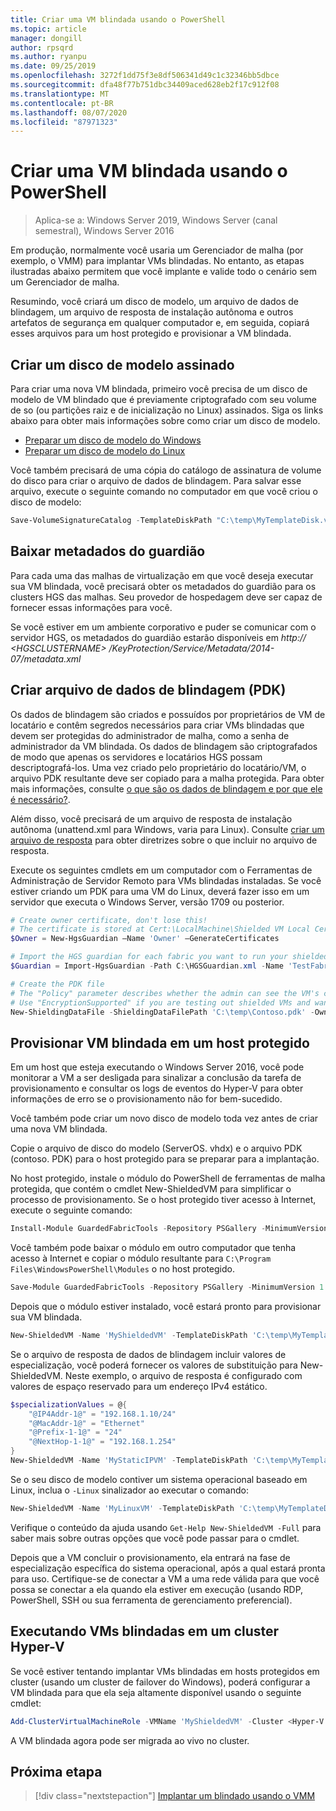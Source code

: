 ```yaml
---
title: Criar uma VM blindada usando o PowerShell
ms.topic: article
manager: dongill
author: rpsqrd
ms.author: ryanpu
ms.date: 09/25/2019
ms.openlocfilehash: 3272f1dd75f3e8df506341d49c1c32346bb5dbce
ms.sourcegitcommit: dfa48f77b751dbc34409aced628eb2f17c912f08
ms.translationtype: MT
ms.contentlocale: pt-BR
ms.lasthandoff: 08/07/2020
ms.locfileid: "87971323"
---
```

# <a name="create-a-shielded-vm-using-powershell"></a>Criar uma VM blindada usando o PowerShell

>Aplica-se a: Windows Server 2019, Windows Server (canal semestral), Windows Server 2016

Em produção, normalmente você usaria um Gerenciador de malha (por exemplo, o VMM) para implantar VMs blindadas.
No entanto, as etapas ilustradas abaixo permitem que você implante e valide todo o cenário sem um Gerenciador de malha.

Resumindo, você criará um disco de modelo, um arquivo de dados de blindagem, um arquivo de resposta de instalação autônoma e outros artefatos de segurança em qualquer computador e, em seguida, copiará esses arquivos para um host protegido e provisionar a VM blindada.

## <a name="create-a-signed-template-disk"></a>Criar um disco de modelo assinado

Para criar uma nova VM blindada, primeiro você precisa de um disco de modelo de VM blindado que é previamente criptografado com seu volume de so (ou partições raiz e de inicialização no Linux) assinados.
Siga os links abaixo para obter mais informações sobre como criar um disco de modelo.

- [Preparar um disco de modelo do Windows](guarded-fabric-create-a-shielded-vm-template.md)
- [Preparar um disco de modelo do Linux](guarded-fabric-create-a-linux-shielded-vm-template.md)

Você também precisará de uma cópia do catálogo de assinatura de volume do disco para criar o arquivo de dados de blindagem.
Para salvar esse arquivo, execute o seguinte comando no computador em que você criou o disco de modelo:

```powershell
Save-VolumeSignatureCatalog -TemplateDiskPath "C:\temp\MyTemplateDisk.vhdx" -VolumeSignatureCatalogPath "C:\temp\MyTemplateDiskCatalog.vsc"
```

## <a name="download-guardian-metadata"></a>Baixar metadados do guardião

Para cada uma das malhas de virtualização em que você deseja executar sua VM blindada, você precisará obter os metadados do guardião para os clusters HGS das malhas.
Seu provedor de hospedagem deve ser capaz de fornecer essas informações para você.

Se você estiver em um ambiente corporativo e puder se comunicar com o servidor HGS, os metadados do guardião estarão disponíveis em *http:// \<HGSCLUSTERNAME\> /KeyProtection/Service/Metadata/2014-07/metadata.xml*

## <a name="create-shielding-data-pdk-file"></a>Criar arquivo de dados de blindagem (PDK)

Os dados de blindagem são criados e possuídos por proprietários de VM de locatário e contêm segredos necessários para criar VMs blindadas que devem ser protegidas do administrador de malha, como a senha de administrador da VM blindada.
Os dados de blindagem são criptografados de modo que apenas os servidores e locatários HGS possam descriptografá-los.
Uma vez criado pelo proprietário do locatário/VM, o arquivo PDK resultante deve ser copiado para a malha protegida.
Para obter mais informações, consulte [o que são os dados de blindagem e por que ele é necessário?](guarded-fabric-and-shielded-vms.md#what-is-shielding-data-and-why-is-it-necessary).

Além disso, você precisará de um arquivo de resposta de instalação autônoma (unattend.xml para Windows, varia para Linux). Consulte [criar um arquivo de resposta](guarded-fabric-tenant-creates-shielding-data.md#create-an-answer-file) para obter diretrizes sobre o que incluir no arquivo de resposta.

Execute os seguintes cmdlets em um computador com o Ferramentas de Administração de Servidor Remoto para VMs blindadas instaladas.
Se você estiver criando um PDK para uma VM do Linux, deverá fazer isso em um servidor que executa o Windows Server, versão 1709 ou posterior.


```powershell
# Create owner certificate, don't lose this!
# The certificate is stored at Cert:\LocalMachine\Shielded VM Local Certificates
$Owner = New-HgsGuardian –Name 'Owner' –GenerateCertificates

# Import the HGS guardian for each fabric you want to run your shielded VM
$Guardian = Import-HgsGuardian -Path C:\HGSGuardian.xml -Name 'TestFabric'

# Create the PDK file
# The "Policy" parameter describes whether the admin can see the VM's console or not
# Use "EncryptionSupported" if you are testing out shielded VMs and want to debug any issues during the specialization process
New-ShieldingDataFile -ShieldingDataFilePath 'C:\temp\Contoso.pdk' -Owner $Owner –Guardian $guardian –VolumeIDQualifier (New-VolumeIDQualifier -VolumeSignatureCatalogFilePath 'C:\temp\MyTemplateDiskCatalog.vsc' -VersionRule Equals) -WindowsUnattendFile 'C:\unattend.xml' -Policy Shielded
```

## <a name="provision-shielded-vm-on-a-guarded-host"></a>Provisionar VM blindada em um host protegido
Em um host que esteja executando o Windows Server 2016, você pode monitorar a VM a ser desligada para sinalizar a conclusão da tarefa de provisionamento e consultar os logs de eventos do Hyper-V para obter informações de erro se o provisionamento não for bem-sucedido.

Você também pode criar um novo disco de modelo toda vez antes de criar uma nova VM blindada.

Copie o arquivo de disco do modelo (ServerOS. vhdx) e o arquivo PDK (contoso. PDK) para o host protegido para se preparar para a implantação.

No host protegido, instale o módulo do PowerShell de ferramentas de malha protegida, que contém o cmdlet New-ShieldedVM para simplificar o processo de provisionamento. Se o host protegido tiver acesso à Internet, execute o seguinte comando:

```powershell
Install-Module GuardedFabricTools -Repository PSGallery -MinimumVersion 1.0.0
```

Você também pode baixar o módulo em outro computador que tenha acesso à Internet e copiar o módulo resultante para `C:\Program Files\WindowsPowerShell\Modules` o no host protegido.

```powershell
Save-Module GuardedFabricTools -Repository PSGallery -MinimumVersion 1.0.0 -Path C:\temp\
```

Depois que o módulo estiver instalado, você estará pronto para provisionar sua VM blindada.

```powershell
New-ShieldedVM -Name 'MyShieldedVM' -TemplateDiskPath 'C:\temp\MyTemplateDisk.vhdx' -ShieldingDataFilePath 'C:\temp\Contoso.pdk' -Wait
```

Se o arquivo de resposta de dados de blindagem incluir valores de especialização, você poderá fornecer os valores de substituição para New-ShieldedVM. Neste exemplo, o arquivo de resposta é configurado com valores de espaço reservado para um endereço IPv4 estático.

```powershell
$specializationValues = @{
    "@IP4Addr-1@" = "192.168.1.10/24"
    "@MacAddr-1@" = "Ethernet"
    "@Prefix-1-1@" = "24"
    "@NextHop-1-1@" = "192.168.1.254"
}
New-ShieldedVM -Name 'MyStaticIPVM' -TemplateDiskPath 'C:\temp\MyTemplateDisk.vhdx' -ShieldingDataFilePath 'C:\temp\Contoso.pdk' -SpecializationValues $specializationValues -Wait

```

Se o seu disco de modelo contiver um sistema operacional baseado em Linux, inclua o `-Linux` sinalizador ao executar o comando:

```powershell
New-ShieldedVM -Name 'MyLinuxVM' -TemplateDiskPath 'C:\temp\MyTemplateDisk.vhdx' -ShieldingDataFilePath 'C:\temp\Contoso.pdk' -Wait -Linux
```

Verifique o conteúdo da ajuda usando `Get-Help New-ShieldedVM -Full` para saber mais sobre outras opções que você pode passar para o cmdlet.

Depois que a VM concluir o provisionamento, ela entrará na fase de especialização específica do sistema operacional, após a qual estará pronta para uso.
Certifique-se de conectar a VM a uma rede válida para que você possa se conectar a ela quando ela estiver em execução (usando RDP, PowerShell, SSH ou sua ferramenta de gerenciamento preferencial).

## <a name="running-shielded-vms-on-a-hyper-v-cluster"></a>Executando VMs blindadas em um cluster Hyper-V

Se você estiver tentando implantar VMs blindadas em hosts protegidos em cluster (usando um cluster de failover do Windows), poderá configurar a VM blindada para que ela seja altamente disponível usando o seguinte cmdlet:

```powershell
Add-ClusterVirtualMachineRole -VMName 'MyShieldedVM' -Cluster <Hyper-V cluster name>
```

A VM blindada agora pode ser migrada ao vivo no cluster.

## <a name="next-step"></a>Próxima etapa

> [!div class="nextstepaction"]
> [Implantar um blindado usando o VMM](guarded-fabric-tenant-deploys-shielded-vm-using-vmm.md)